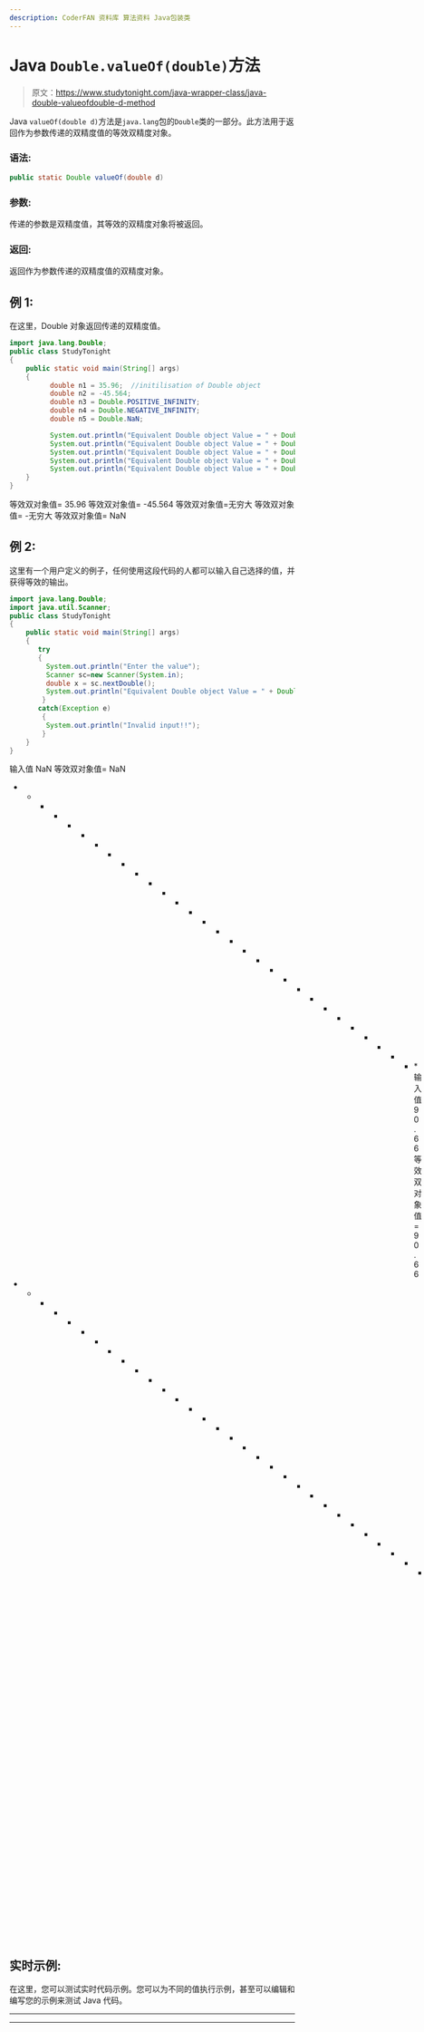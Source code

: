 ```yaml
---
description: CoderFAN 资料库 算法资料 Java包装类
---
```


# Java `Double.valueOf(double)`方法

> 原文：<https://www.studytonight.com/java-wrapper-class/java-double-valueofdouble-d-method>

Java `valueOf(double d)`方法是`java.lang`包的`Double`类的一部分。此方法用于返回作为参数传递的双精度值的等效双精度对象。

### 语法:

```java
public static Double valueOf(double d) 
```

### 参数:

传递的参数是双精度值，其等效的双精度对象将被返回。

### 返回:

返回作为参数传递的双精度值的双精度对象。

## 例 1:

在这里，Double 对象返回传递的双精度值。

```java
import java.lang.Double;
public class StudyTonight 
{    
    public static void main(String[] args)
    {  
          double n1 = 35.96;  //initilisation of Double object
          double n2 = -45.564;
          double n3 = Double.POSITIVE_INFINITY; 
          double n4 = Double.NEGATIVE_INFINITY;  
          double n5 = Double.NaN;  

          System.out.println("Equivalent Double object Value = " + Double.valueOf(n1));//returns a Double object representing the float specified 
          System.out.println("Equivalent Double object Value = " + Double.valueOf(n2));
          System.out.println("Equivalent Double object Value = " + Double.valueOf(n3));
          System.out.println("Equivalent Double object Value = " + Double.valueOf(n4));
          System.out.println("Equivalent Double object Value = " + Double.valueOf(n5));      
    }     
}
```

等效双对象值= 35.96
等效双对象值= -45.564
等效双对象值=无穷大
等效双对象值= -无穷大
等效双对象值= NaN

## 例 2:

这里有一个用户定义的例子，任何使用这段代码的人都可以输入自己选择的值，并获得等效的输出。

```java
import java.lang.Double;
import java.util.Scanner;
public class StudyTonight 
{   
    public static void main(String[] args)
    {    
       try
       {
         System.out.println("Enter the value");
         Scanner sc=new Scanner(System.in);
         double x = sc.nextDouble();
         System.out.println("Equivalent Double object Value = " + Double.valueOf(x));//returns a Double object representing the float specified 
        }
       catch(Exception e)
        {
         System.out.println("Invalid input!!");
        }        
    }  
}
```

输入值
NaN
等效双对象值= NaN
* * * * * * * * * * * * * * * * * * * * * * * * * * * * * * *输入值
90.66
等效双对象值= 90.66
* * * * * * * * * * * * * * * * * * * * * * * * * * * * * * * * * * * * * * * * * * * * * * * * * * * *输入值
0x445.8
无效输入！！

## 实时示例:

在这里，您可以测试实时代码示例。您可以为不同的值执行示例，甚至可以编辑和编写您的示例来测试 Java 代码。

* * *

* * *